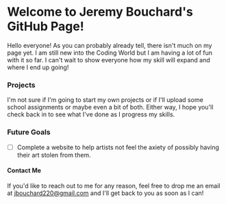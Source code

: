 # Welcome to Jeremy Bouchard's GitHub Page!

Hello everyone! As you can probably already tell, there isn't much on my page yet. I am still new into the Coding World but I am having a lot of fun with it so far. I can't wait to show everyone how my skill will expand and where I end up going!

### Projects

I'm not sure if I'm going to start my own projects or if I'll upload some school assignments or maybe even a bit of both. Either way, I hope you'll check back in to see what I've done as I progress my skills.

### Future Goals

- [ ] Complete a website to help artists not feel the axiety of possibly having their art stolen from them.

#### Contact Me

If you'd like to reach out to me for any reason, feel free to drop me an email at jbouchard220@gmail.com and I'll get back to you as soon as I can!
